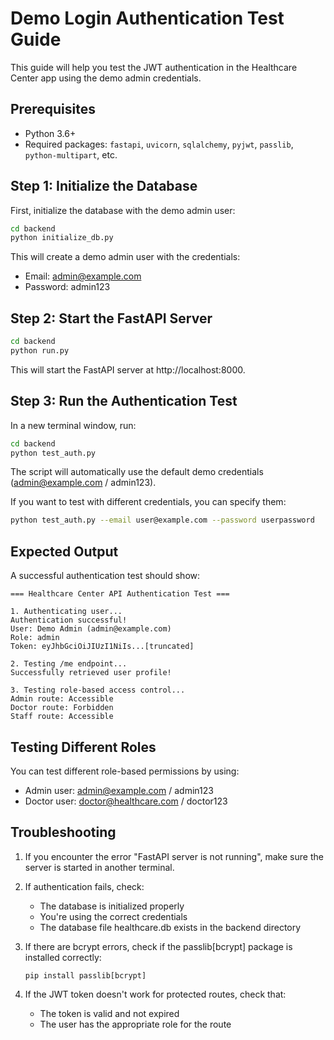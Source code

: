 # Demo Login Authentication Test Guide

This guide will help you test the JWT authentication in the Healthcare Center app using the demo admin credentials.

## Prerequisites

- Python 3.6+
- Required packages: `fastapi`, `uvicorn`, `sqlalchemy`, `pyjwt`, `passlib`, `python-multipart`, etc.

## Step 1: Initialize the Database

First, initialize the database with the demo admin user:

```bash
cd backend
python initialize_db.py
```

This will create a demo admin user with the credentials:
- Email: admin@example.com
- Password: admin123

## Step 2: Start the FastAPI Server

```bash
cd backend
python run.py
```

This will start the FastAPI server at http://localhost:8000.

## Step 3: Run the Authentication Test

In a new terminal window, run:

```bash
cd backend
python test_auth.py
```

The script will automatically use the default demo credentials (admin@example.com / admin123).

If you want to test with different credentials, you can specify them:

```bash
python test_auth.py --email user@example.com --password userpassword
```

## Expected Output

A successful authentication test should show:

```
=== Healthcare Center API Authentication Test ===

1. Authenticating user...
Authentication successful!
User: Demo Admin (admin@example.com)
Role: admin
Token: eyJhbGciOiJIUzI1NiIs...[truncated]

2. Testing /me endpoint...
Successfully retrieved user profile!

3. Testing role-based access control...
Admin route: Accessible
Doctor route: Forbidden
Staff route: Accessible
```

## Testing Different Roles

You can test different role-based permissions by using:
- Admin user: admin@example.com / admin123
- Doctor user: doctor@healthcare.com / doctor123

## Troubleshooting

1. If you encounter the error "FastAPI server is not running", make sure the server is started in another terminal.

2. If authentication fails, check:
   - The database is initialized properly
   - You're using the correct credentials
   - The database file healthcare.db exists in the backend directory

3. If there are bcrypt errors, check if the passlib[bcrypt] package is installed correctly:
   ```
   pip install passlib[bcrypt]
   ```

4. If the JWT token doesn't work for protected routes, check that:
   - The token is valid and not expired
   - The user has the appropriate role for the route
